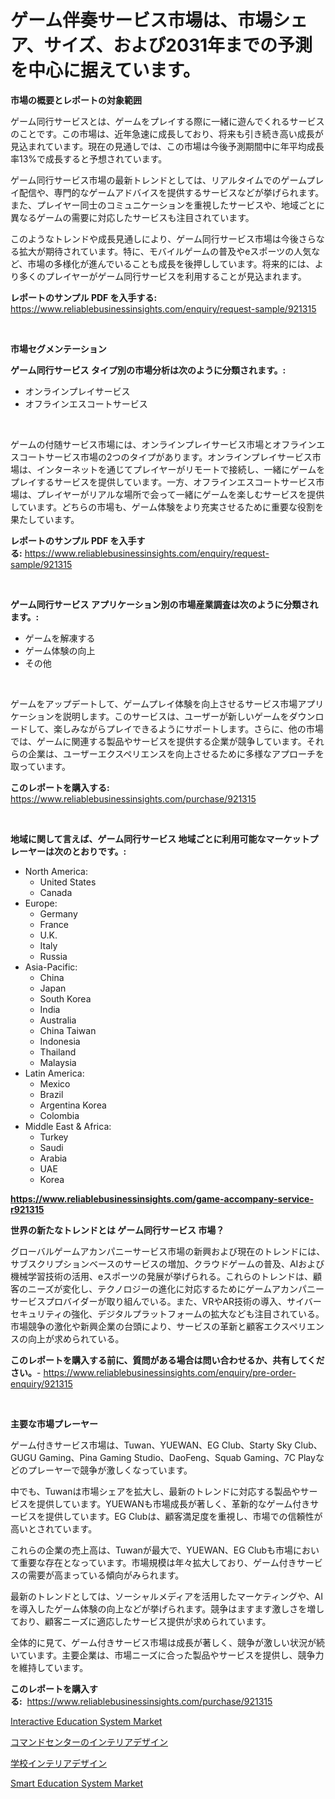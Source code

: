<p><h1>ゲーム伴奏サービス市場は、市場シェア、サイズ、および2031年までの予測を中心に据えています。</h1></p><p><strong>市場の概要とレポートの対象範囲</strong></p>
<p><p>ゲーム同行サービスとは、ゲームをプレイする際に一緒に遊んでくれるサービスのことです。この市場は、近年急速に成長しており、将来も引き続き高い成長が見込まれています。現在の見通しでは、この市場は今後予測期間中に年平均成長率13%で成長すると予想されています。</p><p>ゲーム同行サービス市場の最新トレンドとしては、リアルタイムでのゲームプレイ配信や、専門的なゲームアドバイスを提供するサービスなどが挙げられます。また、プレイヤー同士のコミュニケーションを重視したサービスや、地域ごとに異なるゲームの需要に対応したサービスも注目されています。</p><p>このようなトレンドや成長見通しにより、ゲーム同行サービス市場は今後さらなる拡大が期待されています。特に、モバイルゲームの普及やeスポーツの人気など、市場の多様化が進んでいることも成長を後押ししています。将来的には、より多くのプレイヤーがゲーム同行サービスを利用することが見込まれます。</p></p>
<p><strong>レポートのサンプル PDF を入手する:</strong> <a href="https://www.reliablebusinessinsights.com/enquiry/request-sample/921315">https://www.reliablebusinessinsights.com/enquiry/request-sample/921315</a></p>
<p>&nbsp;</p>
<p><strong>市場セグメンテーション</strong></p>
<p><strong>ゲーム同行サービス タイプ別の市場分析は次のように分類されます。:</strong></p>
<p><ul><li>オンラインプレイサービス</li><li>オフラインエスコートサービス</li></ul></p>
<p>&nbsp;</p>
<p><p>ゲームの付随サービス市場には、オンラインプレイサービス市場とオフラインエスコートサービス市場の2つのタイプがあります。オンラインプレイサービス市場は、インターネットを通じてプレイヤーがリモートで接続し、一緒にゲームをプレイするサービスを提供しています。一方、オフラインエスコートサービス市場は、プレイヤーがリアルな場所で会って一緒にゲームを楽しむサービスを提供しています。どちらの市場も、ゲーム体験をより充実させるために重要な役割を果たしています。</p></p>
<p><strong>レポートのサンプル PDF を入手する:</strong>&nbsp;<a href="https://www.reliablebusinessinsights.com/enquiry/request-sample/921315">https://www.reliablebusinessinsights.com/enquiry/request-sample/921315</a></p>
<p>&nbsp;</p>
<p><strong> ゲーム同行サービス アプリケーション別の市場産業調査は次のように分類されます。:</strong></p>
<p><ul><li>ゲームを解凍する</li><li>ゲーム体験の向上</li><li>その他</li></ul></p>
<p>&nbsp;</p>
<p><p>ゲームをアップデートして、ゲームプレイ体験を向上させるサービス市場アプリケーションを説明します。このサービスは、ユーザーが新しいゲームをダウンロードして、楽しみながらプレイできるようにサポートします。さらに、他の市場では、ゲームに関連する製品やサービスを提供する企業が競争しています。それらの企業は、ユーザーエクスペリエンスを向上させるために多様なアプローチを取っています。</p></p>
<p><strong>このレポートを購入する:</strong>&nbsp; <a href="https://www.reliablebusinessinsights.com/purchase/921315">https://www.reliablebusinessinsights.com/purchase/921315</a></p>
<p>&nbsp;</p>
<p><strong>地域に関して言えば、ゲーム同行サービス 地域ごとに利用可能なマーケットプレーヤーは次のとおりです。:</strong></p>
<p><ul>
    <li>
        North America:
        <ul>
            <li>United States</li>
            <li>Canada</li>
        </ul>
    </li>
    <li>
        Europe:
        <ul>
            <li>Germany</li>
            <li>France</li>
            <li>U.K.</li>
            <li>Italy</li>
            <li>Russia</li>
        </ul>
    </li>
    <li>
        Asia-Pacific:
        <ul>
            <li>China</li>
            <li>Japan</li>
            <li>South Korea</li>
            <li>India</li>
            <li>Australia</li>
            <li>China Taiwan</li>
            <li>Indonesia</li>
            <li>Thailand</li>
            <li>Malaysia</li>
        </ul>
    </li>
    <li>
        Latin America:
        <ul>
            <li>Mexico</li>
            <li>Brazil</li>
            <li>Argentina Korea</li>
            <li>Colombia</li>
        </ul>
    </li>
    <li>
        Middle East & Africa:
        <ul>
            <li>Turkey</li>
            <li>Saudi</li>
            <li>Arabia</li>
            <li>UAE</li>
            <li>Korea</li>
        </ul>
    </li>
    </ul></p>
<p><strong><a href="https://www.reliablebusinessinsights.com/game-accompany-service-r921315">https://www.reliablebusinessinsights.com/game-accompany-service-r921315</a></strong>&nbsp;</p>
<p><strong>世界の新たなトレンドとは ゲーム同行サービス 市場？</strong></p>
<p><p>グローバルゲームアカンパニーサービス市場の新興および現在のトレンドには、サブスクリプションベースのサービスの増加、クラウドゲームの普及、AIおよび機械学習技術の活用、eスポーツの発展が挙げられる。これらのトレンドは、顧客のニーズが変化し、テクノロジーの進化に対応するためにゲームアカンパニーサービスプロバイダーが取り組んでいる。また、VRやAR技術の導入、サイバーセキュリティの強化、デジタルプラットフォームの拡大なども注目されている。市場競争の激化や新興企業の台頭により、サービスの革新と顧客エクスペリエンスの向上が求められている。</p></p>
<p><strong>このレポートを購入する前に、質問がある場合は問い合わせるか、共有してください。</strong>- <a href="https://www.reliablebusinessinsights.com/enquiry/pre-order-enquiry/921315">https://www.reliablebusinessinsights.com/enquiry/pre-order-enquiry/921315</a></p>
<p>&nbsp;</p>
<p><strong>主要な市場プレーヤー</strong></p>
<p><p>ゲーム付きサービス市場は、Tuwan、YUEWAN、EG Club、Starty Sky Club、GUGU Gaming、Pina Gaming Studio、DaoFeng、Squab Gaming、7C Playなどのプレーヤーで競争が激しくなっています。 </p><p>中でも、Tuwanは市場シェアを拡大し、最新のトレンドに対応する製品やサービスを提供しています。YUEWANも市場成長が著しく、革新的なゲーム付きサービスを提供しています。EG Clubは、顧客満足度を重視し、市場での信頼性が高いとされています。</p><p>これらの企業の売上高は、Tuwanが最大で、YUEWAN、EG Clubも市場において重要な存在となっています。市場規模は年々拡大しており、ゲーム付きサービスの需要が高まっている傾向がみられます。</p><p>最新のトレンドとしては、ソーシャルメディアを活用したマーケティングや、AIを導入したゲーム体験の向上などが挙げられます。競争はますます激しさを増しており、顧客ニーズに適応したサービス提供が求められています。</p><p>全体的に見て、ゲーム付きサービス市場は成長が著しく、競争が激しい状況が続いています。主要企業は、市場ニーズに合った製品やサービスを提供し、競争力を維持しています。</p></p>
<p><strong>このレポートを購入する:</strong>&nbsp;&nbsp;<a href="https://www.reliablebusinessinsights.com/purchase/921315">https://www.reliablebusinessinsights.com/purchase/921315</a></p>
<p><p><a href="https://github.com/SheilaBruen2023/Market-Research-Report-List-1/blob/main/interactive-education-system-market.md">Interactive Education System Market</a></p><p><a href="https://github.com/TerrellConn/Market-Research-Report-List-1/blob/main/365252980221.md">コマンドセンターのインテリアデザイン</a></p><p><a href="https://github.com/RandallRunte2023/Market-Research-Report-List-1/blob/main/943382980222.md">学校インテリアデザイン</a></p><p><a href="https://github.com/arionmp/Market-Research-Report-List-3/blob/main/smart-education-system-market.md">Smart Education System Market</a></p></p>